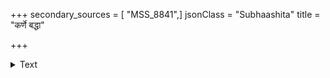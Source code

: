 +++
secondary_sources = [ "MSS_8841",]
jsonClass = "Subhaashita"
title = "कर्णे बद्धा"

+++

<details><summary>Text</summary>

कर्णे बद्धा रवौ श्वेततुरंगरिपुमूलिका।  
सर्वज्वरहरा श्वेतमन्दारस्य च मूलिका॥
</details>
